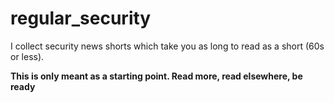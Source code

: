 # regular_security
I collect security news shorts which take you as long to read as a short (60s or less).

**This is only meant as a starting point. Read more, read elsewhere, be ready**
